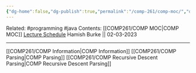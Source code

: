 ```yaml
---
{"dg-home":false,"dg-publish":true,"permalink":"/comp-261/comp-moc/","dgPassFrontmatter":true}
---
```



Related: #programming #java 
Contents: [[COMP261/COMP MOC\|COMP MOC]]
[Lecture Schedule](https://ecs.wgtn.ac.nz/Courses/COMP261_2023T1/LectureSchedule)
Hamish Burke || 02-03-2023
***
[[COMP261/COMP Information\|COMP Information]]
[[COMP261/COMP Parsing\|COMP Parsing]]
[[COMP261/COMP Recursive Descent Parsing\|COMP Recursive Descent Parsing]]


